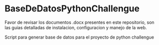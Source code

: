 # BaseDeDatosPythonChallengue
Favor de revisar los documentos .docx presentes en este repositorio, son las guias detalladas de instalacion, configuracion y manejo de la web.<br>

Script para generar base de datos para el proyecto de python challengue
